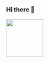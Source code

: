 ### Hi there 👋
<div id="header">
  <img src="https://media4.giphy.com/media/iOdhk1BSNJ7PsQRUN3/giphy.gif?cid=ecf05e47e3qulvjlkt7py80upicwo2zpx0lk2xtca6utdvoy&rid=giphy.gif" width="100"/>
</div>
<!--
**tauqeerkhattak/tauqeerkhattak** is a ✨ _special_ ✨ repository because its `README.md` (this file) appears on your GitHub profile.

Here are some ideas to get you started:

- 🔭 I’m currently working on ...
- 🌱 I’m currently learning ...
- 👯 I’m looking to collaborate on ...
- 🤔 I’m looking for help with ...
- 💬 Ask me about ...
- 📫 How to reach me: ...
- 😄 Pronouns: ...
- ⚡ Fun fact: ...
-->
